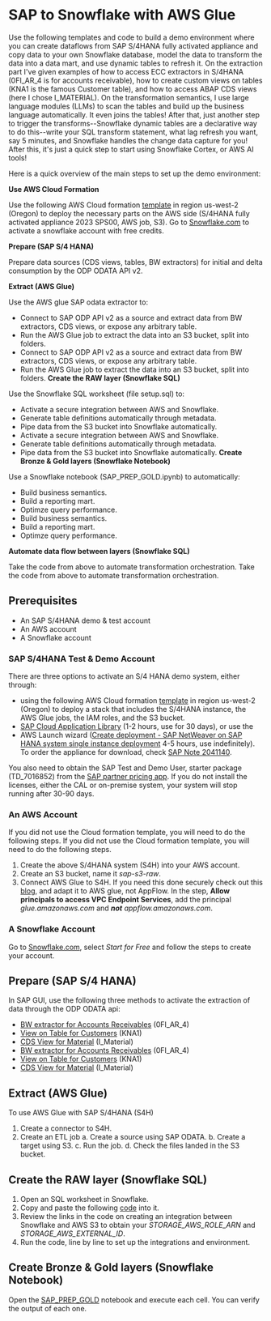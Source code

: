 # SAP to Snowflake with AWS Glue
Use the following templates and code to build a demo environment where you can create dataflows from SAP S/4HANA fully activated appliance and copy data to your own Snowflake database, model the data to transform the data into a data mart, and use dynamic tables to refresh it. On the extraction part I've given examples of how to access ECC extractors in S/4HANA (0FI_AR_4 is for accounts receivable), how to create custom views on tables (KNA1 is the famous Customer table), and how to access ABAP CDS views (here I chose I_MATERIAL). On the transformation semantics, I use large language modules (LLMs) to scan the tables and build up the business language automatically. It even joins the tables! After that, just another step to trigger the transforms--Snowflake dynamic tables are a declarative way to do this--write your SQL transform statement, what lag refresh you want, say 5 minutes, and Snowflake handles the change data capture for you! After this, it's just a quick step to start using Snowflake Cortex, or AWS AI tools!  

Here is a quick overview of the main steps to set up the demo environment:

**Use AWS Cloud Formation**

Use the following AWS Cloud formation [template](docs/s4_glue_iam_s3_2025_Jul_3.yaml) in region us-west-2 (Oregon) to deploy the necessary parts on the AWS side (S/4HANA fully activated appliance 2023 SPS00, AWS job, S3). Go to [Snowflake.com](https://snowflake.com) to activate a snowflake account with free credits.

**Prepare (SAP S/4 HANA)**

Prepare data sources (CDS views, tables, BW extractors) for initial and delta consumption by the ODP ODATA API v2. 

**Extract (AWS Glue)**

Use the AWS glue SAP odata extractor to: 
 * Connect to SAP ODP API v2 as a source and extract data from BW extractors, CDS views, or expose any arbitrary table.
 * Run the AWS Glue job to extract the data into an S3 bucket, split into folders. 
 * Connect to SAP ODP API v2 as a source and extract data from BW extractors, CDS views, or expose any arbitrary table.
 * Run the AWS Glue job to extract the data into an S3 bucket, split into folders. 
**Create the RAW layer (Snowflake SQL)**

Use the Snowflake SQL worksheet (file setup.sql) to:

 * Activate a secure integration between AWS and Snowflake. 
 * Generate table definitions automatically through metadata. 
* Pipe data from the S3 bucket into Snowflake automatically.
 * Activate a secure integration between AWS and Snowflake. 
 * Generate table definitions automatically through metadata. 
* Pipe data from the S3 bucket into Snowflake automatically.
**Create Bronze & Gold layers (Snowflake Notebook)**

Use a Snowflake notebook (SAP_PREP_GOLD.ipynb) to automatically:
 * Build business semantics.
 * Build a reporting mart.
 * Optimze query performance.
 * Build business semantics.
 * Build a reporting mart.
 * Optimze query performance.

**Automate data flow between layers (Snowflake SQL)**

Take the code from above to automate transformation orchestration.
Take the code from above to automate transformation orchestration.

## Prerequisites
* An SAP S/4HANA demo & test account
* An AWS account
* A Snowflake account

### SAP S/4HANA Test & Demo Account

There are three options to activate an S/4 HANA demo system, either through:
* using the following AWS Cloud formation [template](docs/s4_glue_iam_s3_2025_Jul_3.yaml) in region us-west-2 (Oregon) to deploy a stack that includes the S/4HANA instance, the AWS Glue jobs, the IAM roles, and the S3 bucket.
* [SAP Cloud Application Library](cal.sap.com) (1-2 hours, use for 30 days), or use the
* AWS Launch wizard ([Create deployment - SAP NetWeaver on SAP HANA system single instance deployment](https://github.com/awslabs/aws-sap-automation/tree/main/s4h_faa) 4-5 hours, use indefinitely). To order the appliance for download, check [SAP Note 2041140](https://me.sap.com/notes/2041140).

You also need to obtain the SAP Test and Demo User, starter package (TD_7016852) from the [SAP partner pricing app](https://partnersappartnerpricingapp.cfapps.eu10.hana.ondemand.com/index.html#/PlistDataCollection/US#PARPL#TD_7016852/false). If you do not install the licenses, either the CAL or on-premise system, your system will stop running after 30-90 days.

### An AWS Account
If you did not use the Cloud formation template, you will need to do the following steps.
If you did not use the Cloud formation template, you will need to do the following steps.
1. Create the above S/4HANA system (S4H) into your AWS account.
2. Create an S3 bucket, name it *sap-s3-raw*.
3. Connect AWS Glue to S4H. If you need this done securely check out this [blog](https://aws.amazon.com/blogs/awsforsap/share-sap-odata-services-securely-through-aws-privatelink-and-the-amazon-appflow-sap-connector/), and adapt it to AWS glue, not AppFlow. In the step, **Allow principals to access VPC Endpoint Services**, add the principal *glue.amazonaws.com* and ***not*** *appflow.amazonaws.com*.

### A Snowflake Account

Go to [Snowflake.com](https://www.snowflake.com/en/), select *Start for Free* and follow the steps to create your account. 

## Prepare (SAP S/4 HANA)
In SAP GUI, use the following three methods to activate the extraction of data through the ODP ODATA api:
* [BW extractor for Accounts Receivables](docs/BW_ODATA_0FI_AR_4.pdf) (0FI_AR_4)
* [View on Table for Customers](docs/Table_ODATA_KNA1.pdf) (KNA1)
* [CDS View for Material](docs/CDS_ODATA_I_MATERIAL.pdf) (I_Material)
* [BW extractor for Accounts Receivables](docs/BW_ODATA_0FI_AR_4.pdf) (0FI_AR_4)
* [View on Table for Customers](docs/Table_ODATA_KNA1.pdf) (KNA1)
* [CDS View for Material](docs/CDS_ODATA_I_MATERIAL.pdf) (I_Material)

## Extract (AWS Glue)

To use AWS Glue with SAP S/4HANA (S4H)
1. Create a connector to S4H.
2. Create an ETL job
    a. Create a source using SAP ODATA.
    b. Create a target using S3.
    c. Run the job.
    d. Check the files landed in the S3 bucket.

  ##  Create the RAW layer (Snowflake SQL)
 1. Open an SQL worksheet in Snowflake.
 2. Copy and paste the following [code](docs/setup.sql) into it. 
 3. Review the links in the code on creating an integration between Snowflake and AWS S3 to 
obtain your *STORAGE_AWS_ROLE_ARN* and *STORAGE_AWS_EXTERNAL_ID*.
4. Run the code, line by line to set up the integrations and environment.

## Create Bronze & Gold layers (Snowflake Notebook)
Open the [SAP_PREP_GOLD](docs/SAP_PREP_GOLD.ipynb) notebook and execute each cell. You can verify the output of each one.